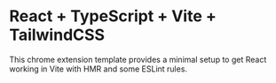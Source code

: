 # React + TypeScript + Vite + TailwindCSS

This chrome extension template provides a minimal setup to get React working in Vite with HMR and some ESLint rules.